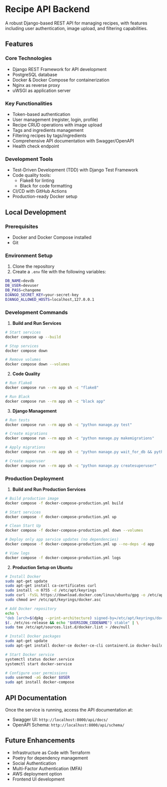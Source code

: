 # Recipe API Backend

A robust Django-based REST API for managing recipes, with features including user authentication, image upload, and filtering capabilities.

## Features

### Core Technologies

- Django REST Framework for API development
- PostgreSQL database
- Docker & Docker Compose for containerization
- Nginx as reverse proxy
- uWSGI as application server

### Key Functionalities

- Token-based authentication
- User management (register, login, profile)
- Recipe CRUD operations with image upload
- Tags and ingredients management
- Filtering recipes by tags/ingredients
- Comprehensive API documentation with Swagger/OpenAPI
- Health check endpoint

### Development Tools

- Test-Driven Development (TDD) with Django Test Framework
- Code quality tools:
  - Flake8 for linting
  - Black for code formatting
- CI/CD with GitHub Actions
- Production-ready Docker setup

## Local Development

### Prerequisites

- Docker and Docker Compose installed
- Git

### Environment Setup

1. Clone the repository
2. Create a `.env` file with the following variables:

```bash
DB_NAME=devdb
DB_USER=devuser
DB_PASS=changeme
DJANGO_SECRET_KEY=your-secret-key
DJANGO_ALLOWED_HOSTS=localhost,127.0.0.1
```

### Development Commands

1. **Build and Run Services**

```bash
# Start services
docker compose up --build

# Stop services
docker compose down

# Remove volumes
docker compose down --volumes
```

2. **Code Quality**

```bash
# Run Flake8
docker compose run --rm app sh -c "flake8"

# Run Black
docker compose run --rm app sh -c "black app"
```

3. **Django Management**

```bash
# Run tests
docker compose run --rm app sh -c "python manage.py test"

# Create migrations
docker compose run --rm app sh -c "python manage.py makemigrations"

# Apply migrations
docker compose run --rm app sh -c "python manage.py wait_for_db && python manage.py migrate"

# Create superuser
docker compose run --rm app sh -c "python manage.py createsuperuser"
```

### Production Deployment

1. **Build and Run Production Services**

```bash
# Build production image
docker compose -f docker-compose-production.yml build

# Start services
docker compose -f docker-compose-production.yml up

# Clean Start Up
docker compose -f docker-compose-production.yml down --volumes

# Deploy only app service updates (no dependencies)
docker compose -f docker-compose-production.yml up --no-deps -d app

# View logs
docker compose -f docker-compose-production.yml logs
```

2. **Production Setup on Ubuntu**

```bash
# Install Docker
sudo apt-get update
sudo apt-get install ca-certificates curl
sudo install -m 0755 -d /etc/apt/keyrings
sudo curl -fsSL https://download.docker.com/linux/ubuntu/gpg -o /etc/apt/keyrings/docker.asc
sudo chmod a+r /etc/apt/keyrings/docker.asc

# Add Docker repository
echo \
"deb [arch=$(dpkg --print-architecture) signed-by=/etc/apt/keyrings/docker.asc] https://download.docker.com/linux/ubuntu \
$(. /etc/os-release && echo "$VERSION_CODENAME") stable" | \
sudo tee /etc/apt/sources.list.d/docker.list > /dev/null

# Install Docker packages
sudo apt-get update
sudo apt-get install docker-ce docker-ce-cli containerd.io docker-buildx-plugin docker-compose-plugin

# Start Docker service
systemctl status docker.service
systemctl start docker-service

# Configure user permissions
sudo usermod -aG docker $USER
sudo apt install docker-compose
```

## API Documentation

Once the service is running, access the API documentation at:

- Swagger UI: `http://localhost:8000/api/docs/`
- OpenAPI Schema: `http://localhost:8000/api/schema/`

## Future Enhancements

- Infrastructure as Code with Terraform
- Poetry for dependency management
- Social Authentication
- Multi-Factor Authentication (MFA)
- AWS deployment option
- Frontend UI development

